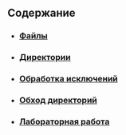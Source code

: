 ## Содержание

* ### [Файлы](https://github.com/Vinnjy/python/tree/file_directory/file_directory/file)

* ### [Директории](https://github.com/Vinnjy/python/tree/file_directory/file_directory/directory)

* ### [Обработка исключений](https://github.com/Vinnjy/python/tree/file_directory/file_directory/exceptions)

* ### [Обход директорий](https://github.com/Vinnjy/python/tree/file_directory/file_directory/go_directory)

* ### [Лабораторная работа](https://github.com/Vinnjy/python/tree/file_directory/file_directory/lab)
